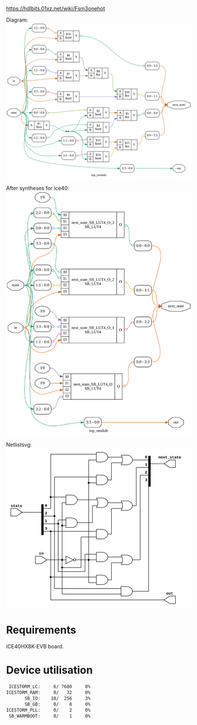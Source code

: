 https://hdlbits.01xz.net/wiki/Fsm3onehot

Diagram:\
![](diagram.svg)

After syntheses for ice40:\
![](diagram-ice40.svg)

Netlistsvg:\
![](netlist.svg)

# Requirements

iCE40HX8K-EVB board.

# Device utilisation

```
 ICESTORM_LC:     6/ 7680     0%
ICESTORM_RAM:     0/   32     0%
       SB_IO:    10/  256     3%
       SB_GB:     0/    8     0%
ICESTORM_PLL:     0/    2     0%
 SB_WARMBOOT:     0/    1     0%
```